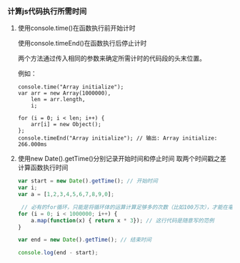 ### 计算js代码执行所需时间

1. 使用console.time()在函数执行前开始计时

   使用console.timeEnd()在函数执行后停止计时

   两个方法通过传入相同的参数来确定所需计时的代码段的头末位置。

   例如：

   ```
   console.time("Array initialize");
   var arr = new Array(1000000),
       len = arr.length,
       i;
   
   for (i = 0; i < len; i++) {
       arr[i] = new Object();
   };
   console.timeEnd("Array initialize"); // 输出: Array initialize: 266.000ms
   ```

2. 使用new Date().getTime()分别记录开始时间和停止时间 取两个时间戳之差计算函数执行时间

   ```javascript
   var start = new Date().getTime(); // 开始时间
   var i;
   var a = [1,2,3,4,5,6,7,8,9,0]; 
   
    // 必有的for循环，只能是将循环体的运算计算足够多的次数（比如100万次），才能在毫秒级别看出运行时间差
   for (i = 0; i < 1000000; i++) {
       a.map(function(x) { return x * 3}); // 这行代码是随意写的范例
   }
   
   var end = new Date().getTime(); // 结束时间
   
   console.log(end - start);
   ```

   